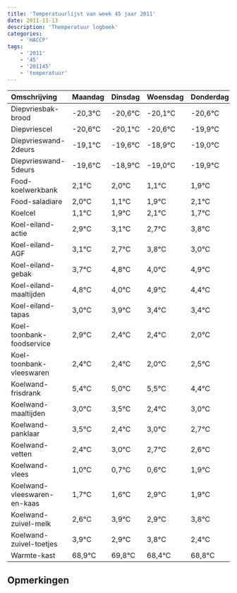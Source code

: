 ```yaml
---
title: 'Temperatuurlijst van week 45 jaar 2011'
date: 2011-11-13
description: 'Themperatuur logboek'
categories:
    - 'HACCP'
tags:
    - '2011'
    - '45'
    - '201145'
    - 'temperatuur'
---
```

|Omschrijving|Maandag|Dinsdag|Woensdag|Donderdag|Vrijdag|Zaterdag|Zondag|
|:---|:---|:---|:---|:---|:---|:---|:---|
|Diepvriesbak-brood|-20,3°C|-20,6°C|-20,1°C|-20,6°C|-19,9°C|-20,0°C|-20,9°C|
|Diepvriescel|-20,6°C|-20,1°C|-20,6°C|-19,9°C|-20,0°C|-20,9°C|-20,1°C|
|Diepvrieswand-2deurs|-19,1°C|-19,6°C|-18,9°C|-19,0°C|-19,9°C|-19,1°C|-18,9°C|
|Diepvrieswand-5deurs|-19,6°C|-18,9°C|-19,0°C|-19,9°C|-19,1°C|-18,9°C|-19,3°C|
|Food-koelwerkbank|2,1°C|2,0°C|1,1°C|1,9°C|2,1°C|1,7°C|2,8°C|
|Food-saladiare|2,0°C|1,1°C|1,9°C|2,1°C|1,7°C|2,8°C|2,0°C|
|Koelcel|1,1°C|1,9°C|2,1°C|1,7°C|2,8°C|2,0°C|2,9°C|
|Koel-eiland-actie|2,9°C|3,1°C|2,7°C|3,8°C|3,0°C|3,9°C|3,4°C|
|Koel-eiland-AGF|3,1°C|2,7°C|3,8°C|3,0°C|3,9°C|3,4°C|3,4°C|
|Koel-eiland-gebak|3,7°C|4,8°C|4,0°C|4,9°C|4,4°C|4,4°C|4,0°C|
|Koel-eiland-maaltijden|4,8°C|4,0°C|4,9°C|4,4°C|4,4°C|4,0°C|4,5°C|
|Koel-eiland-tapas|3,0°C|3,9°C|3,4°C|3,4°C|3,0°C|3,5°C|2,4°C|
|Koel-toonbank-foodservice|2,9°C|2,4°C|2,4°C|2,0°C|2,5°C|1,4°C|2,0°C|
|Koel-toonbank-vleeswaren|2,4°C|2,4°C|2,0°C|2,5°C|1,4°C|2,0°C|1,7°C|
|Koelwand-frisdrank|5,4°C|5,0°C|5,5°C|4,4°C|5,0°C|4,7°C|4,6°C|
|Koelwand-maaltijden|3,0°C|3,5°C|2,4°C|3,0°C|2,7°C|2,6°C|3,9°C|
|Koelwand-panklaar|3,5°C|2,4°C|3,0°C|2,7°C|2,6°C|3,9°C|2,9°C|
|Koelwand-vetten|2,4°C|3,0°C|2,7°C|2,6°C|3,9°C|2,9°C|3,8°C|
|Koelwand-vlees|1,0°C|0,7°C|0,6°C|1,9°C|0,9°C|1,8°C|0,4°C|
|Koelwand-vleeswaren-en-kaas|1,7°C|1,6°C|2,9°C|1,9°C|2,8°C|1,4°C|1,8°C|
|Koelwand-zuivel-melk|2,6°C|3,9°C|2,9°C|3,8°C|2,4°C|2,8°C|3,0°C|
|Koelwand-zuivel-toetjes|3,9°C|2,9°C|3,8°C|2,4°C|2,8°C|3,0°C|3,0°C|
|Warmte-kast|68,9°C|69,8°C|68,4°C|68,8°C|69,0°C|69,0°C|68,8°C|

## Opmerkingen


